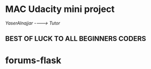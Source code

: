 # MAC Udacity mini project 

_YaserAlnajjar ----> Tutor_

## BEST OF LUCK TO ALL BEGINNERS CODERS
# forums-flask
